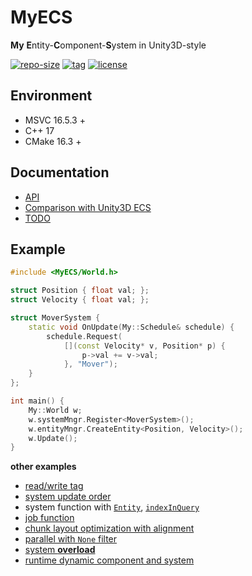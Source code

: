 # MyECS

**My** **E**ntity-**C**omponent-**S**ystem in Unity3D-style

[![repo-size](https://img.shields.io/github/languages/code-size/shimakaze09/MyECS?style=flat)](https://github.com/shimakaze09/MyECS/archive/main.zip) [![tag](https://img.shields.io/github/v/tag/shimakaze09/MyECS)](https://github.com/shimakaze09/MyECS/tags) [![license](https://img.shields.io/github/license/shimakaze09/MyECS)](LICENSE)

## Environment

- MSVC 16.5.3 +
- C++ 17
- CMake 16.3 +

## Documentation

- [API](doc/API.md) 
- [Comparison with Unity3D ECS](doc/comparison.md) 
- [TODO](doc/todo.md) 

## Example

```c++
#include <MyECS/World.h>

struct Position { float val; };
struct Velocity { float val; };

struct MoverSystem {
    static void OnUpdate(My::Schedule& schedule) {
        schedule.Request(
            [](const Velocity* v, Position* p) {
                p->val += v->val;
            }, "Mover");
    }
};

int main() {
    My::World w;
    w.systemMngr.Register<MoverSystem>();
    w.entityMngr.CreateEntity<Position, Velocity>();
    w.Update();
}
```

**other examples**

- [read/write tag](src/test/01_tag/main.cpp)
- [system update order](src/test/02_order/main.cpp)
- system function with [`Entity`](src/test/03_query_entity/main.cpp), [
  `indexInQuery`](src/test/09_idx_in_query/main.cpp)
- [job function](src/test/08_job/main.cpp)
- [chunk layout optimization with alignment](src/test/05_alignment/main.cpp)
- [parallel with `None` filter](src/test/06_none_parallel/main.cpp)
- [system **overload**](src/test/07_overload/main.cpp)
- [runtime dynamic component and system](src/test/11_runtime_cmpt/main.cpp)
